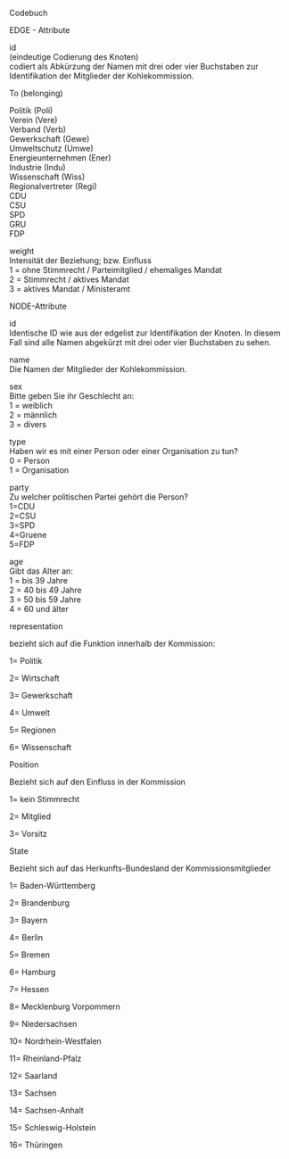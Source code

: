 Codebuch										
										
EDGE - Attribute										
										
id										
(eindeutige Codierung des Knoten)										
codiert als Abkürzung der Namen mit drei oder vier Buchstaben zur Identifikation der Mitglieder der Kohlekommission.										
										
To (belonging)										
										
Politik (Poli)										
Verein (Vere)										
Verband (Verb)										
Gewerkschaft (Gewe)										
Umweltschutz (Umwe)										
Energieunternehmen (Ener)										
Industrie (Indu)										
Wissenschaft (Wiss)										
Regionalvertreter (Regi)										
CDU										
CSU										
SPD										
GRU										
FDP										
										
weight										
Intensität der Beziehung; bzw. Einfluss										
1 = ohne Stimmrecht / Parteimitglied / ehemaliges Mandat										
2 = Stimmrecht / aktives Mandat										
3 = aktives Mandat / Ministeramt										
										
NODE-Attribute										
										
id										
Identische ID wie aus der edgelist zur Identifikation der Knoten. In diesem Fall sind alle Namen abgekürzt mit drei oder vier Buchstaben zu sehen.										
										
name										
Die Namen der Mitglieder der Kohlekommission.										
										
sex										
Bitte geben Sie ihr Geschlecht an:										
1 = weiblich										
2 = männlich										
3 = divers										
										
type										
Haben wir es mit einer Person oder einer Organisation zu tun?										
0 = Person										
1 = Organisation										
										
party										
Zu welcher politischen Partei gehört die Person?										
1=CDU										
2=CSU										
3=SPD										
4=Gruene										
5=FDP										
										
age										
Gibt das Alter an:										
1 = bis 39 Jahre										
2 = 40 bis 49 Jahre										
3 = 50 bis 59 Jahre										
4 = 60 und älter										
										
representation										
										
bezieht sich auf die Funktion innerhalb der Kommission:										
										
1= Politik										
										
2= Wirtschaft										
										
3= Gewerkschaft										
										
4= Umwelt										
										
5= Regionen										
										
6= Wissenschaft										
										
Position										
										
Bezieht sich auf den Einfluss in der Kommission										
										
1= kein Stimmrecht										
										
2= Mitglied										
										
3= Vorsitz										
										
State										
										
Bezieht sich auf das Herkunfts-Bundesland der Kommissionsmitglieder										
										
1= Baden-Württemberg										
										
2= Brandenburg										
										
3= Bayern										
										
4= Berlin										
										
5= Bremen										
										
6= Hamburg										
										
7= Hessen										
										
8= Mecklenburg Vorpommern										
										
9= Niedersachsen										
										
10= Nordrhein-Westfalen										
										
11= Rheinland-Pfalz										
										
12= Saarland										
										
13= Sachsen										
										
14= Sachsen-Anhalt										
										
15= Schleswig-Holstein										
										
16= Thüringen										
